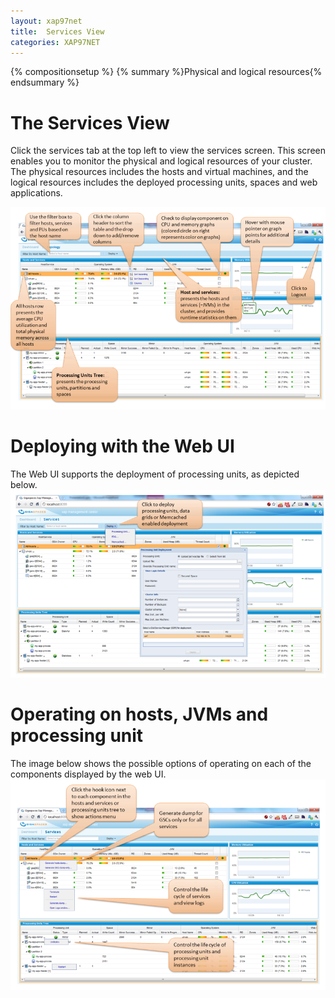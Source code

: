```yaml
---
layout: xap97net
title:  Services View
categories: XAP97NET
---
```


{% compositionsetup %}
{% summary %}Physical and logical resources{% endsummary %}

# The Services View

Click the services tab at the top left to view the services screen. This screen enables you to monitor the physical and logical resources of your cluster. The physical resources includes the hosts and virtual machines, and the logical resources includes the deployed processing units, spaces and web applications.

![main801.png](/attachment_files/xap97net/main801.png)

# Deploying with the Web UI

The Web UI supports the deployment of processing units, as depicted below.
![deploy801.png](/attachment_files/xap97net/deploy801.png)

# Operating on hosts, JVMs and processing unit

The image below shows the possible options of operating on each of the components displayed by the web UI.
![actions801.png](/attachment_files/xap97net/actions801.png)
